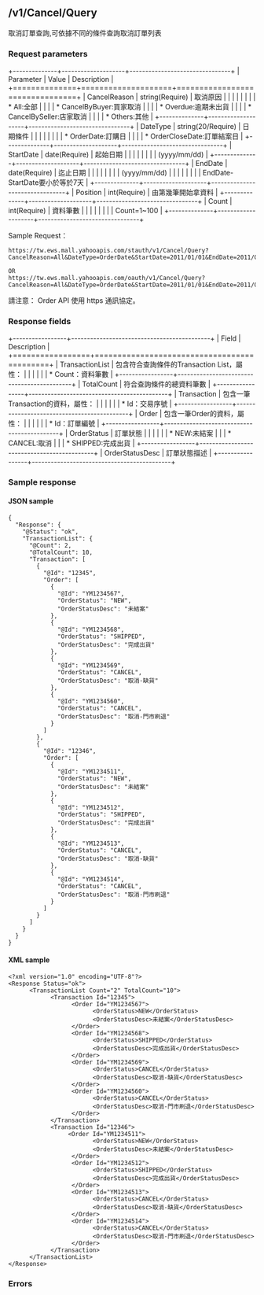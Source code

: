 /v1/Cancel/Query
----------------

取消訂單查詢,可依據不同的條件查詢取消訂單列表

### Request parameters

+--------------+--------------------+--------------------------------+
| Parameter    | Value              | Description                    |
+==============+====================+================================+
| CancelReason | string(Require)    | 取消原因                       |
|              |                    |                                |
|              |                    | * All:全部                     |
|              |                    | * CancelByBuyer:買家取消       |
|              |                    | * Overdue:逾期未出貨           |
|              |                    | * CancelBySeller:店家取消      |
|              |                    | * Others:其他                  |
+--------------+--------------------+--------------------------------+
| DateType     | string(20/Require) | 日期條件                       |
|              |                    |                                |
|              |                    | * OrderDate:訂購日             |
|              |                    | * OrderCloseDate:訂單結案日    |
+--------------+--------------------+--------------------------------+
| StartDate    | date(Require)      | 起始日期                       |
|              |                    |                                |
|              |                    | (yyyy/mm/dd)                   |
+--------------+--------------------+--------------------------------+
| EndDate      | date(Require)      | 迄止日期                       |
|              |                    |                                |
|              |                    | (yyyy/mm/dd)                   |
|              |                    |                                |
|              |                    | EndDate-StartDate要小於等於7天 |
+--------------+--------------------+--------------------------------+
| Position     | int(Require)       | 由第幾筆開始拿資料             |
+--------------+--------------------+--------------------------------+
| Count        | int(Require)       | 資料筆數                       |
|              |                    |                                |
|              |                    | Count=1~100                    |
+--------------+--------------------+--------------------------------+

Sample Request：

```
https://tw.ews.mall.yahooapis.com/stauth/v1/Cancel/Query?CancelReason=All&DateType=OrderDate&StartDate=2011/01/01&EndDate=2011/01/02&Position=1&Count=1
                                                                            OR
https://tw.ews.mall.yahooapis.com/oauth/v1/Cancel/Query?CancelReason=All&DateType=OrderDate&StartDate=2011/01/01&EndDate=2011/01/02&Position=1&Count=1
```

請注意： Order API 使用 https 通訊協定。

### Response fields

+-----------------+--------------------------------------------+
| Field           | Description                                |
+=================+============================================+
| TransactionList | 包含符合查詢條件的Transaction List，屬性： |
|                 |                                            |
|                 | * Count：資料筆數                          |
+-----------------+--------------------------------------------+
| TotalCount      | 符合查詢條件的總資料筆數                   |
+-----------------+--------------------------------------------+
| Transaction     | 包含一筆Transaction的資料，屬性：          |
|                 |                                            |
|                 | * Id：交易序號                             |
+-----------------+--------------------------------------------+
| Order           | 包含一筆Order的資料，屬性：                |
|                 |                                            |
|                 | * Id：訂單編號                             |
+-----------------+--------------------------------------------+
| OrderStatus     | 訂單狀態                                   |
|                 |                                            |
|                 | * NEW:未結案                               |
|                 | * CANCEL:取消                              |
|                 | * SHIPPED:完成出貨                         |
+-----------------+--------------------------------------------+
| OrderStatusDesc | 訂單狀態描述                               |
+-----------------+--------------------------------------------+

### Sample response

#### JSON sample

```
{
  "Response": {
    "@Status": "ok",
    "TransactionList": {
      "@Count": 2,
      "@TotalCount": 10,
      "Transaction": [
        {
          "@Id": "12345",
          "Order": [
            {
              "@Id": "YM1234567",
              "OrderStatus": "NEW",
              "OrderStatusDesc": "未結案"
            },
            {
              "@Id": "YM1234568",
              "OrderStatus": "SHIPPED",
              "OrderStatusDesc": "完成出貨"
            },
            {
              "@Id": "YM1234569",
              "OrderStatus": "CANCEL",
              "OrderStatusDesc": "取消-缺貨"
            },
            {
              "@Id": "YM1234560",
              "OrderStatus": "CANCEL",
              "OrderStatusDesc": "取消-門市刷退"
            }
          ]
        },
        {
          "@Id": "12346",
          "Order": [
            {
              "@Id": "YM1234511",
              "OrderStatus": "NEW",
              "OrderStatusDesc": "未結案"
            },
            {
              "@Id": "YM1234512",
              "OrderStatus": "SHIPPED",
              "OrderStatusDesc": "完成出貨"
            }, 
            {
              "@Id": "YM1234513",
              "OrderStatus": "CANCEL",
              "OrderStatusDesc": "取消-缺貨"
            },
            {
              "@Id": "YM1234514",
              "OrderStatus": "CANCEL",
              "OrderStatusDesc": "取消-門市刷退"
            }
          ]
        }
      ]
    }
  }
}
```

#### XML sample

```
<?xml version="1.0" encoding="UTF-8"?>
<Response Status="ok">
      <TransactionList Count="2" TotalCount="10">
            <Transaction Id="12345">
                  <Order Id="YM1234567">
                        <OrderStatus>NEW</OrderStatus>
                        <OrderStatusDesc>未結案</OrderStatusDesc>
                  </Order>
                  <Order Id="YM1234568">
                        <OrderStatus>SHIPPED</OrderStatus>
                        <OrderStatusDesc>完成出貨</OrderStatusDesc>
                  </Order>
                  <Order Id="YM1234569">
                        <OrderStatus>CANCEL</OrderStatus>
                        <OrderStatusDesc>取消-缺貨</OrderStatusDesc>
                  </Order>
                  <Order Id="YM1234560">
                        <OrderStatus>CANCEL</OrderStatus>
                        <OrderStatusDesc>取消-門市刷退</OrderStatusDesc>
                  </Order>
            </Transaction>
            <Transaction Id="12346"> 
                 <Order Id="YM1234511">
                        <OrderStatus>NEW</OrderStatus>
                        <OrderStatusDesc>未結案</OrderStatusDesc>
                  </Order>
                  <Order Id="YM1234512">
                        <OrderStatus>SHIPPED</OrderStatus>
                        <OrderStatusDesc>完成出貨</OrderStatusDesc>
                  </Order>
                  <Order Id="YM1234513">
                        <OrderStatus>CANCEL</OrderStatus>
                        <OrderStatusDesc>取消-缺貨</OrderStatusDesc>
                  </Order>
                  <Order Id="YM1234514">
                        <OrderStatus>CANCEL</OrderStatus>
                        <OrderStatusDesc>取消-門市刷退</OrderStatusDesc>
                  </Order>
            </Transaction>
      </TransactionList>
</Response>
```

### Errors

